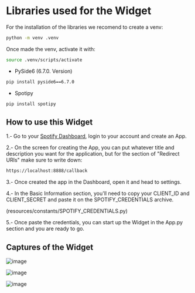 # Libraries used for the Widget
For the installation of the libraries we recomend to create a venv:
```sh
python -m venv .venv
```
Once made the venv, activate it with:
```sh
source .venv/scripts/activate
```
* PySide6 (6.7.0. Version)
```sh
pip install pyside6==6.7.0
```
* Spotipy
```sh
pip install spotipy
```
## How to use this Widget
1.- Go to your [Spotify Dashboard](https://developer.spotify.com/dashboard), login to your account and create an App.

2.- On the screen for creating the App, you can put whatever title and description you want for the application, but for the section of "Redirect URIs" make sure to write down:
```sh
https://localhost:8888/callback
```
3.- Once created the app in the Dashboard, open it and head to settings.

4.- In the Basic Information section, you'll need to copy your CLIENT_ID and CLIENT_SECRET and paste it on the SPOTIFY_CREDENTIALS archive.

(resources/constants/SPOTIFY_CREDENTIALS.py)

5.- Once paste the credentials, you can start up the Widget in the App.py section and you are ready to go.

## Captures of the Widget

![image](https://github.com/EmilianoAnaya/Spotify-Visualizer/assets/150195114/56cc2a58-7796-4a0e-a4ae-771d87dcccf4)

![image](https://github.com/EmilianoAnaya/Spotify-Visualizer/assets/150195114/3bcb4ed9-2698-4449-bbd1-4950ec8cf486)

![image](https://github.com/EmilianoAnaya/Spotify-Visualizer/assets/150195114/e3ba096b-1402-4da7-89f8-34080a6c2b65)
